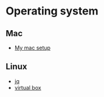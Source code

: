 # Operating system

## Mac

- [My mac setup](./mac/mac_setup.md)

## Linux

- [jq](./linux/jq.md)
- [virtual box](./linux/install_virtualbox_on_linux.md)
